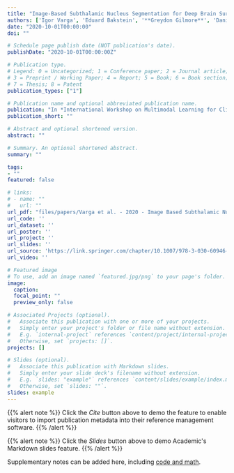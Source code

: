 ```yaml
---
title: "Image-Based Subthalamic Nucleus Segmentation for Deep Brain Surgery with Electrophysiology Aided Refinement"
authors: ['Igor Varga', 'Eduard Bakstein', '**Greydon Gilmore**', 'Daniel Novak']
date: "2020-10-01T00:00:00"
doi: ""

# Schedule page publish date (NOT publication's date).
publishDate: "2020-10-01T00:00:00Z"

# Publication type.
# Legend: 0 = Uncategorized; 1 = Conference paper; 2 = Journal article;
# 3 = Preprint / Working Paper; 4 = Report; 5 = Book; 6 = Book section;
# 7 = Thesis; 8 = Patent
publication_types: ["1"]

# Publication name and optional abbreviated publication name.
publication: "In *International Workshop on Multimodal Learning for Clinical Decision Support*"
publication_short: ""

# Abstract and optional shortened version.
abstract: ""

# Summary. An optional shortened abstract.
summary: ""

tags:
- ""
featured: false

# links:
# - name: ""
#   url: ""
url_pdf: "files/papers/Varga et al. - 2020 - Image Based Subthalamic Nucleus Segmentation for Deep Brain Surgery.pdf"
url_code: ''
url_dataset: ''
url_poster: ''
url_project: ''
url_slides: ''
url_source: 'https://link.springer.com/chapter/10.1007/978-3-030-60946-7_4'
url_video: ''

# Featured image
# To use, add an image named `featured.jpg/png` to your page's folder. 
image:
  caption: 
  focal_point: ""
  preview_only: false

# Associated Projects (optional).
#   Associate this publication with one or more of your projects.
#   Simply enter your project's folder or file name without extension.
#   E.g. `internal-project` references `content/project/internal-project/index.md`.
#   Otherwise, set `projects: []`.
projects: []

# Slides (optional).
#   Associate this publication with Markdown slides.
#   Simply enter your slide deck's filename without extension.
#   E.g. `slides: "example"` references `content/slides/example/index.md`.
#   Otherwise, set `slides: ""`.
slides: example
---
```


{{% alert note %}}
Click the *Cite* button above to demo the feature to enable visitors to import publication metadata into their reference management software.
{{% /alert %}}

{{% alert note %}}
Click the *Slides* button above to demo Academic's Markdown slides feature.
{{% /alert %}}

Supplementary notes can be added here, including [code and math](https://sourcethemes.com/academic/docs/writing-markdown-latex/).

